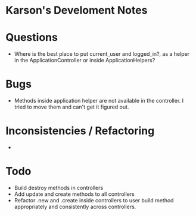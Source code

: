 # Karson's Develoment Notes

# Questions
- Where is the best place to put current_user and logged_in?, as a helper in the ApplicationController or inside ApplicationHelpers?



# Bugs
- Methods inside application helper are not available in the controller. I tried to move them and can't get it figured out.




# Inconsistencies / Refactoring
- 




# Todo
- Build destroy methods in controllers
- Add update and create methods to all controllers
- Refactor .new and .create inside controllers to user build method appropriately and consistently across controllers.
